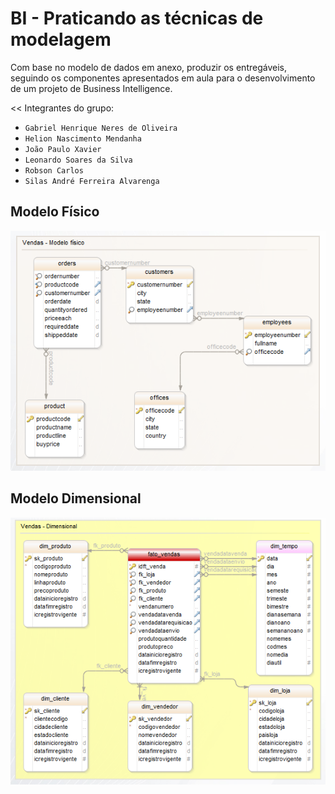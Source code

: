# BI - Praticando as técnicas de modelagem
Com base no modelo de dados em anexo, produzir os entregáveis, seguindo os componentes apresentados em aula para o desenvolvimento de um projeto de Business Intelligence.

<< Integrantes do grupo:
-  `Gabriel Henrique Neres de Oliveira`
-  `Helion Nascimento Mendanha`
-  `João Paulo Xavier`
-  `Leonardo Soares da Silva`
-  `Robson Carlos`
-  `Silas André Ferreira Alvarenga`


## Modelo Físico
<img src="ModeloFisicoODS.png" />



## Modelo Dimensional
<img src="ModelDimensional.png" />